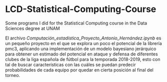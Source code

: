 # LCD-Statistical-Computing-Course
 Some programs I did for the Statistical Computing course in the Data Sciences degree at UNAM

El archivo *Computación_estadística_Proyecto_Antonio_Hernández.ipynb* es un pequeño proyecto en el que se explora un poco el potencial de la librería pmc3, 
aplicando una implementación de un modelo bayesiano jerárquico para obtener un estimado del potencial en ataque y defensa de diferentes clubes 
de la liga española de fútbol para la temporada 2018-2019, esto con tal de buscar características con las cuáles se puedan predecir probabilidades
de cada equipo por quedar en cierta posición al final del torneo.
